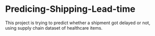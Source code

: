 # Predicing-Shipping-Lead-time
This project is trying to predict whether a shipment got delayed or not, using supply chain dataset of healthcare items.
